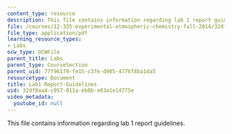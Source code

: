 ```yaml
---
content_type: resource
description: This file contains information regarding lab 1 report guidelines.
file: /courses/12-335-experimental-atmospheric-chemistry-fall-2014/32df8aa4c957811aeb8be03a1e1d775e_MIT12_335F14_Lab1-Report.pdf
file_type: application/pdf
learning_resource_types:
- Labs
ocw_type: OCWFile
parent_title: Labs
parent_type: CourseSection
parent_uid: 77f96179-fe15-c37e-d905-4776f8ba1da5
resourcetype: Document
title: Lab1-Report-Guidelines
uid: 32df8aa4-c957-811a-eb8b-e03a1e1d775e
video_metadata:
  youtube_id: null
---
```

This file contains information regarding lab 1 report guidelines.

